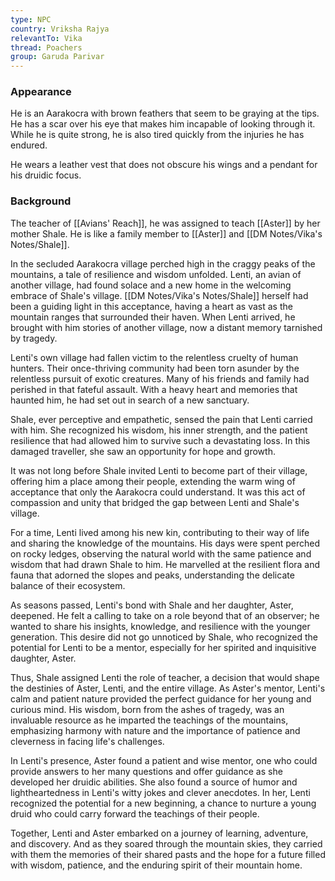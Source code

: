 ```yaml
---
type: NPC
country: Vriksha Rajya
relevantTo: Vika
thread: Poachers
group: Garuda Parivar
---
```



### Appearance
He is an Aarakocra with brown feathers that seem to be graying at the tips. He has a scar over his eye that makes him incapable of looking through it. While he is quite strong, he is also tired quickly from the injuries he has endured. 

He wears a leather vest that does not obscure his wings and a pendant for his druidic focus.
### Background

The teacher of [[Avians' Reach]], he was assigned to teach [[Aster]] by her mother Shale. He is like a family member to [[Aster]] and [[DM Notes/Vika's Notes/Shale]]. 

In the secluded Aarakocra village perched high in the craggy peaks of the mountains, a tale of resilience and wisdom unfolded. Lenti, an avian of another village, had found solace and a new home in the welcoming embrace of Shale's village. [[DM Notes/Vika's Notes/Shale]] herself had been a guiding light in this acceptance, having a heart as vast as the mountain ranges that surrounded their haven. When Lenti arrived, he brought with him stories of another village, now a distant memory tarnished by tragedy.

Lenti's own village had fallen victim to the relentless cruelty of human hunters. Their once-thriving community had been torn asunder by the relentless pursuit of exotic creatures. Many of his friends and family had perished in that fateful assault. With a heavy heart and memories that haunted him, he had set out in search of a new sanctuary.

Shale, ever perceptive and empathetic, sensed the pain that Lenti carried with him. She recognized his wisdom, his inner strength, and the patient resilience that had allowed him to survive such a devastating loss. In this damaged traveller, she saw an opportunity for hope and growth.

It was not long before Shale invited Lenti to become part of their village, offering him a place among their people, extending the warm wing of acceptance that only the Aarakocra could understand. It was this act of compassion and unity that bridged the gap between Lenti and Shale's village.

For a time, Lenti lived among his new kin, contributing to their way of life and sharing the knowledge of the mountains. His days were spent perched on rocky ledges, observing the natural world with the same patience and wisdom that had drawn Shale to him. He marvelled at the resilient flora and fauna that adorned the slopes and peaks, understanding the delicate balance of their ecosystem.

As seasons passed, Lenti's bond with Shale and her daughter, Aster, deepened. He felt a calling to take on a role beyond that of an observer; he wanted to share his insights, knowledge, and resilience with the younger generation. This desire did not go unnoticed by Shale, who recognized the potential for Lenti to be a mentor, especially for her spirited and inquisitive daughter, Aster.

Thus, Shale assigned Lenti the role of teacher, a decision that would shape the destinies of Aster, Lenti, and the entire village. As Aster's mentor, Lenti's calm and patient nature provided the perfect guidance for her young and curious mind. His wisdom, born from the ashes of tragedy, was an invaluable resource as he imparted the teachings of the mountains, emphasizing harmony with nature and the importance of patience and cleverness in facing life's challenges.

In Lenti's presence, Aster found a patient and wise mentor, one who could provide answers to her many questions and offer guidance as she developed her druidic abilities. She also found a source of humor and lightheartedness in Lenti's witty jokes and clever anecdotes. In her, Lenti recognized the potential for a new beginning, a chance to nurture a young druid who could carry forward the teachings of their people.

Together, Lenti and Aster embarked on a journey of learning, adventure, and discovery. And as they soared through the mountain skies, they carried with them the memories of their shared pasts and the hope for a future filled with wisdom, patience, and the enduring spirit of their mountain home.